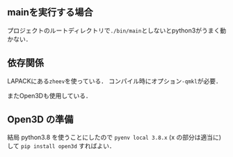## mainを実行する場合
プロジェクトのルートディレクトリで`./bin/main`としないとpython3がうまく動かない．

## 依存関係
LAPACKにある`zheev`を使っている．
コンパイル時にオプション`-qmkl`が必要．

またOpen3Dも使用している．

## Open3D の準備
結局 python3.8 を使うことにしたので
` pyenv local 3.8.x ` (x の部分は適当に) して `pip install open3d` すればよい．
